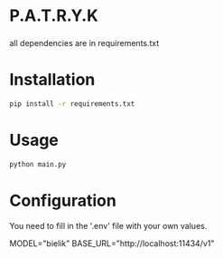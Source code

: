 # P.A.T.R.Y.K

###
all dependencies are in requirements.txt

# Installation

```bash
pip install -r requirements.txt
```

# Usage

```bash
python main.py
```

# Configuration
You need to fill in the '.env' file with your own values.

MODEL="bielik"
BASE_URL="http://localhost:11434/v1"